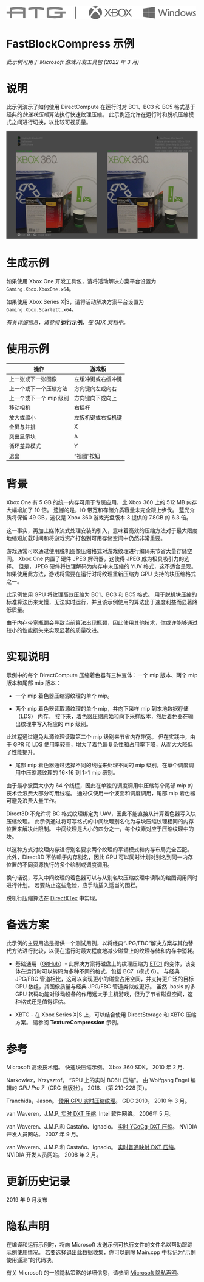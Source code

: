 ![](./media/image1.png)

# FastBlockCompress 示例

*此示例可用于 Microsoft 游戏开发工具包 (2022 年 3 月)*

# 说明

此示例演示了如何使用 DirectCompute 在运行时对 BC1、BC3 和 BC5 格式基于经典的*快速块压缩*算法执行快速纹理压缩。 此示例还允许在运行时和脱机压缩模式之间进行切换，以比较可视质量。

![](./media/image2.jpeg)

# 生成示例

如果使用 Xbox One 开发工具包，请将活动解决方案平台设置为 `Gaming.Xbox.XboxOne.x64`。

如果使用 Xbox Series X|S，请将活动解决方案平台设置为 `Gaming.Xbox.Scarlett.x64`。

*有关详细信息，请参阅* __运行示例__，*在 GDK 文档中。*

# 使用示例

| 操作 | 游戏板 |
|---|---|
| 上一张或下一张图像 | 左缓冲键或右缓冲键 |
| 上一个或下一个压缩方法 | 方向键向左或向右 |
| 上一个或下一个 mip 级别 | 方向键向下或向上 |
| 移动相机 | 右摇杆 |
| 放大或缩小 | 左扳机键或右扳机键 |
| 全屏与并排 | X |
| 突出显示块 | A |
| 循环差异模式 | Y |
| 退出 | &ldquo;视图&rdquo;按钮 |

# 背景

Xbox One 有 5 GB 的统一内存可用于专属应用，比 Xbox 360 上的 512 MB 内存大幅增加了 10 倍。 遗憾的是，IO 带宽和存储介质容量未完全跟上步伐。 蓝光介质将保留 49 GB，这仅是 Xbox 360 游戏光盘版本 3 提供的 7.8GB 的 6.3 倍。

这一事实，再加上媒体流式处理安装的引入，意味着高效的压缩方法对于最大限度地缩短加载时间和将游戏资产打包到可用存储空间中仍然非常重要。

游戏通常可以通过使用脱机图像压缩格式对游戏纹理进行编码来节省大量存储空间。 Xbox One 内置了硬件 JPEG 解码器，这使得 JPEG 成为极具吸引力的选择。 但是，JPEG 硬件将纹理解码为内存中未压缩的 YUV 格式，这不适合呈现。 如果使用此方法，游戏将需要在运行时将纹理重新压缩为 GPU 支持的块压缩格式之一。

此示例使用 GPU 将纹理高效压缩为 BC1、BC3 和 BC5 格式。 用于脱机块压缩的标准算法历来太慢，无法实时运行，并且该示例使用的算法出于速度利益而显著降低质量。

由于内存带宽瓶颈会导致当前算法出现瓶颈，因此使用其他技术，你或许能够通过较小的性能损失来实现显著的质量改进。

# 实现说明

示例中的每个 DirectCompute 压缩着色器有三种变体：一个 mip 版本、两个 mip 版本和尾部 mip 版本：

- 一个 mip 着色器压缩源纹理的单个 mip。

- 两个 mip 着色器读取源纹理的单个 mip，并向下采样 mip 到本地数据存储 （LDS） 内存。 接下来，着色器压缩原始和向下采样版本，然后着色器在输出纹理中写入相应的 mip 级别。

此过程通过避免从源纹理读取第二个 mip 级别来节省内存带宽。 但在实践中，由于 GPR 和 LDS 使用率较高，增大了着色器复杂性和占用率下降，从而大大降低了性能提升。

- 尾部 mip 着色器通过选择不同的线程来处理不同的 mip 级别，在单个调度调用中压缩源纹理的 16×16 到 1×1 mip 级别。

由于最小波面大小为 64 个线程，因此在单独的调度调用中压缩每个尾部 mip 的技术会浪费大部分可用线程。 通过仅使用一个波面和调度调用，尾部 mip 着色器可避免浪费大量工作。

Direct3D 不允许将 BC 格式纹理绑定为 UAV，因此不能直接从计算着色器写入块压缩纹理。 此示例通过将可写格式的中间纹理别名化为与块压缩纹理相同的内存位置来解决此限制。 中间纹理是大小的四分之一，每个纹素对应于压缩纹理中的块。

以这种方式对纹理内存进行别名要求两个纹理的平铺模式和内存布局完全匹配。 此外，Direct3D 不依赖于内存别名，因此 GPU 可以同时计划对别名到同一内存位置的不同资源执行的多个绘制或调度调用。

换句话说，写入中间纹理的着色器可以与从别名块压缩纹理中读取的绘图调用同时进行计划。 若要防止这些危险，应手动插入适当的围栏。

脱机行压缩算法在 [DirectXTex](https://github.com/Microsoft/DirectXTex/) 中实现。

# 备选方案

此示例的主要用途是提供一个测试用例，以将经典&ldquo;JPG/FBC&rdquo;解决方案与其他替代方法进行比较，以便在运行时最大程度地减少磁盘上的纹理存储和内存中消耗。

- 基础通用（[GitHub](https://github.com/BinomialLLC/basis_universal/)）- 此解决方案将磁盘上的纹理压缩为 [ETC1](https://github.com/Ericsson/ETCPACK) 的变体，该变体在运行时可以转码为多种不同的格式，包括 BC7（模式 6）。 与经典 JPG/FBC 管道相比，这可以实现更小的磁盘占用空间，并支持更广泛的目标 GPU 数组，其图像质量与经典 JPG/FBC 管道类似或更好。 虽然 .basis 的多 GPU 转码功能对移动设备的作用远大于主机游戏，但为了节省磁盘空间，这种格式还是值得评估。

- XBTC - 在 Xbox Series X|S 上，可以结合使用 DirectStorage 和 XBTC 压缩方案。 请参阅 **TextureCompression** 示例。

# 参考

Microsoft 高级技术组。 快速块压缩示例。 Xbox 360 SDK。 2010 年 2 月.

Narkowiez，Krzysztof。 &ldquo;GPU 上的实时 BC6H 压缩&rdquo;。 由 Wolfgang Engel 编辑的 *GPU Pro 7*（CRC 出版社）。 2016. （第 219-228 页）。

Tranchida，Jason。 [使用 GPU 实时压缩纹理](http://www.gdcvault.com/play/1012554/Texture-compression-in-real-time)。 GDC 2010。 2010 年 3 月。

van Waveren，J.M.P[. 实时 DXT 压缩](https://software.intel.com/sites/default/files/23/1d/324337_324337.pdf). Intel 软件网络。 2006年 5 月。

van Waveren、J.M.P.和 Castaño、Ignacio。 [实时 YCoCg-DXT 压缩](https://www.nvidia.com/object/real-time-ycocg-dxt-compression.html)。 NVIDIA 开发人员网站。 2007 年 9 月。

van Waveren、J.M.P.和 Castaño、Ignacio。 [实时普通映射 DXT 压缩](http://developer.download.nvidia.com/whitepapers/2008/real-time-normal-map-dxt-compression.pdf)。 NVIDIA 开发人员网站。 2008 年 2 月。

# 更新历史记录

2019 年 9 月发布

# 隐私声明

在编译和运行示例时，将向 Microsoft 发送示例可执行文件的文件名以帮助跟踪示例使用情况。 若要选择退出此数据收集，你可以删除 Main.cpp 中标记为&ldquo;示例使用遥测&rdquo;的代码块。

有关 Microsoft 的一般隐私策略的详细信息，请参阅 [Microsoft 隐私声明](https://privacy.microsoft.com/en-us/privacystatement/)。


